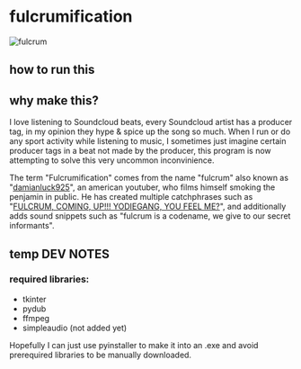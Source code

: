 <h1>fulcrumification</h1>

![fulcrum](https://github.com/VenroyDEV/fulcrumification/assets/64047882/ba4216a1-04d3-4a8a-9322-47f87fd032ac)

## how to run this </br>






## why make this? </br>
I love listening to Soundcloud beats, every Soundcloud artist has a producer tag, in my opinion they hype & spice up the song so much.
When I run or do any sport activity while listening to music, I sometimes just imagine certain producer tags in a beat not made by the producer, this program is now attempting to solve this very uncommon inconvinience.

The term "Fulcrumification" comes from the name "fulcrum" also known as "[damianluck925](https://www.youtube.com/@damianluck925)", an american youtuber, who films himself smoking the penjamin in public.
He has created multiple catchphrases such as "[FULCRUM, COMING, UP!!! YODIEGANG, YOU FEEL ME?](https://www.urbandictionary.com/define.php?term=FULCRUM)", and additionally adds sound snippets such as "fulcrum is a codename, we give to our secret informants".


## temp DEV NOTES </br>

<h3>required libraries: </h3> 

- tkinter
- pydub
- ffmpeg
- simpleaudio (not added yet)

Hopefully I can just use pyinstaller to make it into an .exe and avoid prerequired libraries to be manually downloaded.
